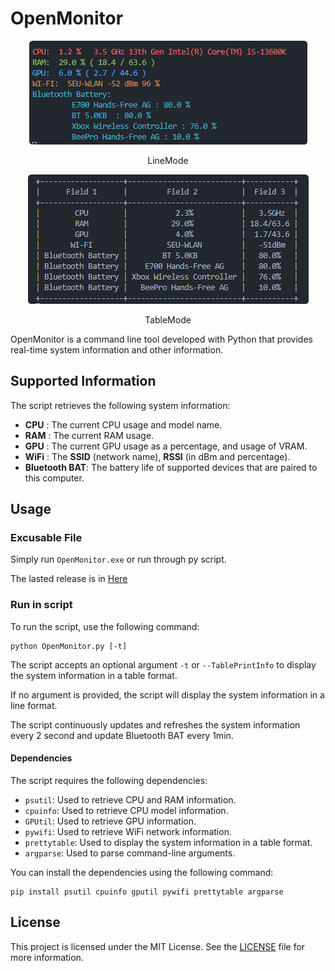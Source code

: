 # OpenMonitor

<center>

![LineMode](https://github.com/Kannmu/OpenMonitor/blob/main/Img/LineMode.png)

LineMode

![TableMode](https://github.com/Kannmu/OpenMonitor/blob/main/Img/TableMode.png)

TableMode

</center>

OpenMonitor is a command line tool developed with Python that provides real-time system information and other information.

## Supported Information

The script retrieves the following system information:

- **CPU** : The current CPU usage and model name.
- **RAM** : The current RAM usage.
- **GPU** : The current GPU usage as a percentage, and usage of VRAM.
- **WiFi** : The **SSID** (network name), **RSSI** (in dBm and percentage).
- **Bluetooth BAT**: The battery life of supported devices that are paired to this computer.

## Usage

### Excusable File

Simply run `OpenMonitor.exe` or run through py script.

The lasted release is in [Here](https://github.com/Kannmu/OpenMonitor/releases)

### Run in script

To run the script, use the following command:

```
python OpenMonitor.py [-t]
```

The script accepts an optional argument `-t` or `--TablePrintInfo` to display the system information in a table format.

If no argument is provided, the script will display the system information in a line format.

The script continuously updates and refreshes the system information every 2 second and update Bluetooth BAT every 1min.

#### Dependencies

The script requires the following dependencies:

- `psutil`: Used to retrieve CPU and RAM information.
- `cpuinfo`: Used to retrieve CPU model information.
- `GPUtil`: Used to retrieve GPU information.
- `pywifi`: Used to retrieve WiFi network information.
- `prettytable`: Used to display the system information in a table format.
- `argparse`: Used to parse command-line arguments.

You can install the dependencies using the following command:

```
pip install psutil cpuinfo gputil pywifi prettytable argparse
```

## License

This project is licensed under the MIT License. See the [LICENSE](LICENSE) file for more information.